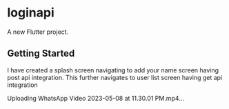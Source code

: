 # loginapi

A new Flutter project.

## Getting Started


I have created a splash screen navigating to add your name screen having post api integration.
This further navigates to user list screen having get api integration

Uploading WhatsApp Video 2023-05-08 at 11.30.01 PM.mp4…

